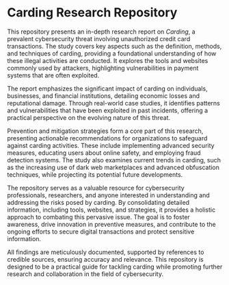 # Carding Research Repository

This repository presents an in-depth research report on *Carding*, a prevalent cybersecurity threat involving unauthorized credit card transactions. The study covers key aspects such as the definition, methods, and techniques of carding, providing a foundational understanding of how these illegal activities are conducted. It explores the tools and websites commonly used by attackers, highlighting vulnerabilities in payment systems that are often exploited.  

The report emphasizes the significant impact of carding on individuals, businesses, and financial institutions, detailing economic losses and reputational damage. Through real-world case studies, it identifies patterns and vulnerabilities that have been exploited in past incidents, offering a practical perspective on the evolving nature of this threat.  

Prevention and mitigation strategies form a core part of this research, presenting actionable recommendations for organizations to safeguard against carding activities. These include implementing advanced security measures, educating users about online safety, and employing fraud detection systems. The study also examines current trends in carding, such as the increasing use of dark web marketplaces and advanced obfuscation techniques, while projecting its potential future developments.  

The repository serves as a valuable resource for cybersecurity professionals, researchers, and anyone interested in understanding and addressing the risks posed by carding. By consolidating detailed information, including tools, websites, and strategies, it provides a holistic approach to combating this pervasive issue. The goal is to foster awareness, drive innovation in preventive measures, and contribute to the ongoing efforts to secure digital transactions and protect sensitive information.  

All findings are meticulously documented, supported by references to credible sources, ensuring accuracy and relevance. This repository is designed to be a practical guide for tackling carding while promoting further research and collaboration in the field of cybersecurity.
